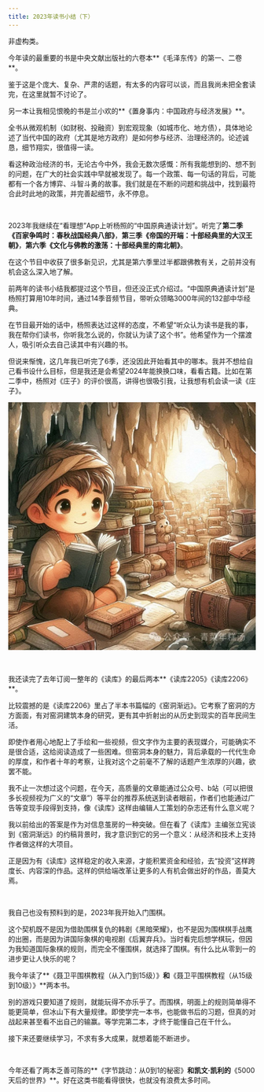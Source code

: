 ```yaml
---
title: 2023年读书小结（下）
---
```


非虚构类。

今年读的最重要的书是中央文献出版社的六卷本**《毛泽东传》的第一、二卷**。

鉴于这是个庞大、复杂、严肃的话题，有太多的内容可以谈，而且我尚未把全套读完，在这里就暂不讨论了。

另一本让我相见恨晚的书是兰小欢的**《置身事内：中国政府与经济发展》**。

全书从微观机制（如财税、投融资）到宏观现象（如城市化、地方债），具体地论述了当代中国的政府（尤其是地方政府）是如何参与经济、治理经济的。论述诚恳，细节翔实，很值得一读。

看这种政治经济的书，无论古今中外，我会无数次感慨：所有我能想到的、想不到的问题，在广大的社会实践中早就被发现了。每一个政策、每一句话的背后，可能都有一个各方博弈、斗智斗勇的故事。我们就是在不断的问题和挑战中，找到最符合此时此地的政策，并完善起细节，永不停息。

<br/>

2023年我继续在“看理想”App上听杨照的“中国原典通读计划”。听完了**第二季《百家争鸣时：春秋战国经典八部》**，**第三季《帝国的开端：十部经典里的大汉王朝》**，**第六季《文化与佛教的激荡：十部经典里的南北朝》**。

在这个节目中收获了很多新见识，尤其是第六季里过半都跟佛教有关，之前并没有机会这么深入地了解。

前两年的读书小结我都提过这个节目，但还没正式介绍过。“中国原典通读计划”是杨照打算用10年时间，通过14季音频节目，带听众领略3000年间的132部中华经典。

在节目最开始的话中，杨照表达过这样的态度，不希望“听众认为读书是我的事，我在帮你们读书，你听我怎么说的，你就认为读了这个书”。他希望作为一个摆渡人，吸引听众去自己读其中有兴趣的书。

但说来惭愧，这几年我已听完了6季，还没因此开始看其中的哪本。我并不想给自己看书设什么目标，但是我还是会希望2024年能换换口味，看看古籍。比如在第二季中，杨照对《庄子》的评价很高，讲得也很吸引我，让我想有机会读一读《庄子》。

![](/assets/images/2024-01-14-read-2.JPG)

<br/>


我还读完了去年订阅一整年的《读库》的最后两本**《读库2205》《读库2206》**。

比较震撼的是《读库2206》里占了半本书篇幅的《窑洞渐远》。它考察了窑洞的方方面面，有对窑洞建筑本身的研究，更有其中折射出的从历史到现实的百年民间生活。

即使作者用心地配上了手绘和一些视频，但文字作为主要的表现媒介，可能确实不是很合适，这给阅读造成了一些困难。但窑洞本身的魅力，背后承载的一代代生命的厚度，和作者十年的考察，让我对这个之前毫不了解的话题产生浓厚的兴趣，欲罢不能。

我不止一次想过这个问题，在今天，高质量的文章能通过公众号、b站（可以把很多长视频视为广义的“文章”）等平台的推荐系统送到读者眼前，作者们也能通过广告等变现手段得到支持，像《读库》这样由编辑人工策划的杂志还有什么意义呢？

我以前给出的答案是作为对信息茧房的一种突破。但在看了《读库》主编张立宪谈到《窑洞渐远》的约稿背景时，我才意识到它的另一个意义：从经济和技术上支持作者做这样的大项目。

正是因为有《读库》这样稳定的收入来源，才能积累资金和经验，去“投资”这样跨度长、内容深的作品。这样的供给端改革让更多的人有机会做出好的作品，善莫大焉。

<br/>

我自己也没有预料到的是，2023年我开始入门围棋。

这个契机既不是因为借助围棋复仇的韩剧《黑暗荣耀》，也不是因为围棋棋手战鹰的出圈，而是因为讲国际象棋的电视剧《后翼弃兵》。当时看完后想学棋玩，但因为我知道国际象棋的规则，而完全不懂围棋，就选择了围棋。有什么比从零到一的进步更让人快乐的呢？

我今年读了**《聂卫平围棋教程（从入门到15级）》**和**《聂卫平围棋教程（从15级到10级）》**两本书。

别的游戏只要知道了规则，就能玩得不亦乐乎了。而围棋，明面上的规则简单得不能更简单，但冰山下有大量规律。即使学完一本书，也能做书后的习题，但真的对战起来甚至看不出自己的输赢。等学完第二本，才终于能懂自己在干什么。

接下来还要继续学习，不求有多大成果，就想着能不断进步。

<br/>

今年还看了两本乏善可陈的**《字节跳动：从0到1的秘密》**和凯文·凯利的**《5000天后的世界》**。好在这类书能看得很快，也就没有浪费太多时间。
